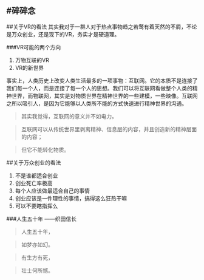 #碎碎念
---
##关于VR的看法
其实我对于一群人对于热点事物趋之若鹜有着天然的不屑，不论是万众创业，还是现下的VR，务实才是硬道理。

###VR可能的两个方向
1. 万物互联的VR
2. VR的新世界

事实上，人类历史上改变人类生活最多的一项事物：互联网。它的本质不是连接了我们每一个人，而是连接了每一个人的思想。我们可以将互联网看做整个人类的精神世界，而物联网，其实是对物质世界在精神世界的一些建模，一些映像。互联网之所以吸引人，是因为它能够以人类所不能的方式快速进行精神世界的沟通。

> 其实我觉得，互联网的意义并不如电力。

> 互联网可以从传统世界里剥离精神、信息层的内容，并且创造新的精神层面的内容；

> 但它不能转化物质。

##关于万众创业的看法
1. 不是谁都适合创业
2. 创业死亡率极高
3. 每个人应该做最适合自己的事情
4. 创业应该是一件理性的事情，搞得这么狂热干嘛
5. 可以不要瞎指挥么

###人生五十年
——织田信长

 > 人生五十年，
 
  > 如梦亦如幻。
  
  >有生方有死，
  
  >壮士何所憾。 
  